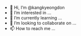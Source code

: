 - 👋 Hi, I’m @kangkyeongdon
- 👀 I’m interested in ...
- 🌱 I’m currently learning ...
- 💞️ I’m looking to collaborate on ...
- 📫 How to reach me ...

<!---
kangkyeongdon/kangkyeongdon is a ✨ special ✨ repository because its `README.md` (this file) appears on your GitHub profile.
You can click the Preview link to take a look at your changes.
--->
